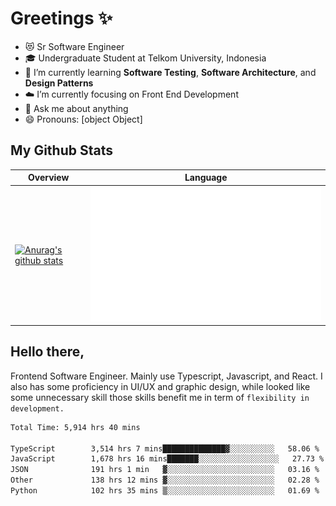 # Greetings ✨
- 😻 Sr Software Engineer
- 🎓 Undergraduate Student at Telkom University, Indonesia
- 🌱 I’m currently learning **Software Testing**, **Software Architecture**, and **Design Patterns**
- ☁️ I’m currently focusing on Front End Development
- 💬 Ask me about anything
- 😄 Pronouns: [object Object]

## My Github Stats

| Overview | Language |
| --- | --- |
|[![Anurag's github stats](https://github-readme-stats.vercel.app/api?username=abui-am&count_private=true)](https://github.com/anuraghazra/github-readme-stats)|![Language](https://raw.githubusercontent.com/abui-am/stats/c6455f656dfce7acd3951e5ec5b25d72af0b2ee3/generated/languages.svg)|

## Hello there, 
Frontend Software Engineer. 
Mainly use Typescript, Javascript, and React. I also has some proficiency in UI/UX and graphic design, while looked like some unnecessary skill those skills benefit me in term of `flexibility in development.`


<!--START_SECTION:waka-->

```txt
Total Time: 5,914 hrs 40 mins

TypeScript        3,514 hrs 7 mins██████████████▓░░░░░░░░░░   58.06 %
JavaScript        1,678 hrs 16 mins███████░░░░░░░░░░░░░░░░░░   27.73 %
JSON              191 hrs 1 min   ▓░░░░░░░░░░░░░░░░░░░░░░░░   03.16 %
Other             138 hrs 12 mins ▓░░░░░░░░░░░░░░░░░░░░░░░░   02.28 %
Python            102 hrs 35 mins ▒░░░░░░░░░░░░░░░░░░░░░░░░   01.69 %
```

<!--END_SECTION:waka-->
